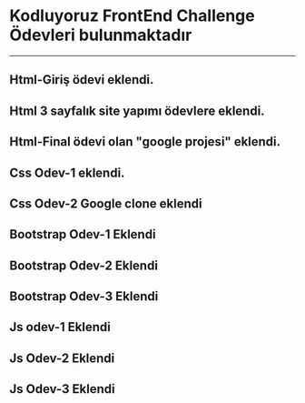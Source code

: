 # Kodluyoruz FrontEnd Challenge Ödevleri bulunmaktadır
---
Html-Giriş ödevi eklendi.
---
Html 3 sayfalık site yapımı ödevlere eklendi.
---
Html-Final ödevi olan "google projesi" eklendi.
---
Css Odev-1 eklendi.
---
Css Odev-2 Google clone eklendi
---
Bootstrap Odev-1 Eklendi
---
Bootstrap Odev-2 Eklendi
---
Bootstrap Odev-3 Eklendi
---
Js odev-1 Eklendi
---
Js Odev-2 Eklendi
---
Js Odev-3 Eklendi
---
